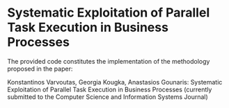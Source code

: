 # Systematic Exploitation of Parallel Task Execution in Business Processes

The provided code constitutes the implementation of the methodology proposed in the paper: 

Konstantinos Varvoutas, Georgia Kougka, Anastasios Gounaris: Systematic Exploitation of Parallel Task Execution in
Business Processes (currently submitted to the Computer Science and Information Systems Journal)
